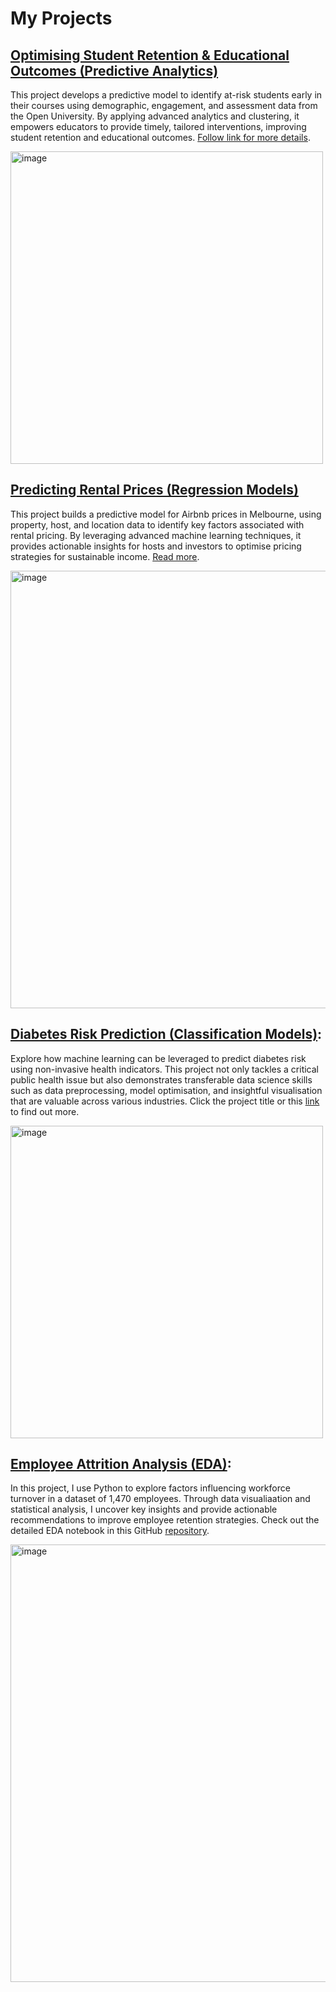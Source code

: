 # My Projects

## [Optimising Student Retention & Educational Outcomes (Predictive Analytics)](https://github.com/EmilyDataStory/learning-analytics)  
This project develops a predictive model to identify at-risk students early in their courses using demographic, engagement, and assessment data from the Open University. By applying advanced analytics and clustering, it empowers educators to provide timely, tailored interventions, improving student retention and educational outcomes. [Follow link for more details](https://github.com/EmilyDataStory/learning-analytics).

<img src="https://github.com/user-attachments/assets/1be918cb-1901-456b-b6a0-5236e9a54cba" alt="image" width="500"/>


## [Predicting Rental Prices (Regression Models)](https://github.com/EmilyDataStory/airbnb-mel-price)
This project builds a predictive model for Airbnb prices in Melbourne, using property, host, and location data to identify key factors associated with rental pricing. By leveraging advanced machine learning techniques, it provides actionable insights for hosts and investors to optimise pricing strategies for sustainable income. [Read more](https://github.com/EmilyDataStory/airbnb-mel-price).

<img src="https://github.com/user-attachments/assets/977d11a0-1d64-4a8d-937e-0389996317d6" alt="image" width="700"/>


## [Diabetes Risk Prediction (Classification Models)](https://github.com/EmilyDataStory/diabetes-risk-prediction):
Explore how machine learning can be leveraged to predict diabetes risk using non-invasive health indicators. 
This project not only tackles a critical public health issue but also demonstrates transferable data science skills such as data preprocessing, model optimisation, and insightful visualisation that are valuable across various industries.
Click the project title or this [link](https://github.com/EmilyDataStory/diabetes-risk-prediction) to find out more.

<img src="https://github.com/user-attachments/assets/b3becaa3-dca2-4981-8de8-784fb42dca1e" alt="image" width="500"/>


## [Employee Attrition Analysis (EDA)](https://github.com/EmilyDataStory/employee-attrition-eda):
In this project, I use Python to explore factors influencing workforce turnover in a dataset of 1,470 employees. 
Through data visualiaation and statistical analysis, I uncover key insights and provide actionable recommendations to improve employee retention strategies. 
Check out the detailed EDA notebook in this GitHub [repository](https://github.com/EmilyDataStory/employee-attrition-eda).

<img src="https://github.com/user-attachments/assets/f744a54e-21f6-4119-8c46-9e6a6e322ed8" alt="image" width="700"/>




